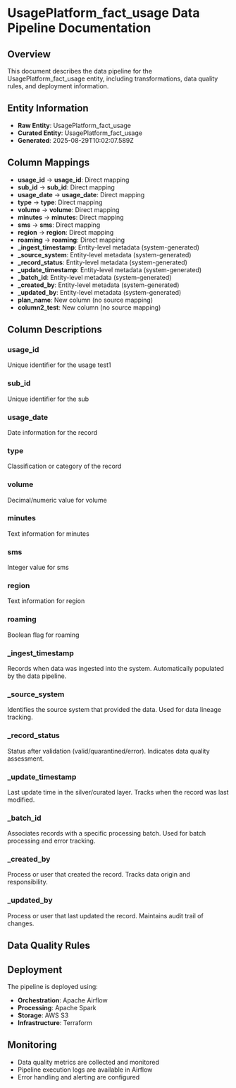 # UsagePlatform_fact_usage Data Pipeline Documentation

## Overview
This document describes the data pipeline for the UsagePlatform_fact_usage entity, including transformations, data quality rules, and deployment information.

## Entity Information
- **Raw Entity**: UsagePlatform_fact_usage
- **Curated Entity**: UsagePlatform_fact_usage
- **Generated**: 2025-08-29T10:02:07.589Z

## Column Mappings
- **usage_id** → **usage_id**: Direct mapping
- **sub_id** → **sub_id**: Direct mapping
- **usage_date** → **usage_date**: Direct mapping
- **type** → **type**: Direct mapping
- **volume** → **volume**: Direct mapping
- **minutes** → **minutes**: Direct mapping
- **sms** → **sms**: Direct mapping
- **region** → **region**: Direct mapping
- **roaming** → **roaming**: Direct mapping
- **_ingest_timestamp**: Entity-level metadata (system-generated)
- **_source_system**: Entity-level metadata (system-generated)
- **_record_status**: Entity-level metadata (system-generated)
- **_update_timestamp**: Entity-level metadata (system-generated)
- **_batch_id**: Entity-level metadata (system-generated)
- **_created_by**: Entity-level metadata (system-generated)
- **_updated_by**: Entity-level metadata (system-generated)
- **plan_name**: New column (no source mapping)
- **column2_test**: New column (no source mapping)

## Column Descriptions
### usage_id
Unique identifier for the usage test1

### sub_id
Unique identifier for the sub

### usage_date
Date information for the record

### type
Classification or category of the record

### volume
Decimal/numeric value for volume

### minutes
Text information for minutes

### sms
Integer value for sms

### region
Text information for region

### roaming
Boolean flag for roaming

### _ingest_timestamp
Records when data was ingested into the system. Automatically populated by the data pipeline.

### _source_system
Identifies the source system that provided the data. Used for data lineage tracking.

### _record_status
Status after validation (valid/quarantined/error). Indicates data quality assessment.

### _update_timestamp
Last update time in the silver/curated layer. Tracks when the record was last modified.

### _batch_id
Associates records with a specific processing batch. Used for batch processing and error tracking.

### _created_by
Process or user that created the record. Tracks data origin and responsibility.

### _updated_by
Process or user that last updated the record. Maintains audit trail of changes.

## Data Quality Rules


## Deployment
The pipeline is deployed using:
- **Orchestration**: Apache Airflow
- **Processing**: Apache Spark
- **Storage**: AWS S3
- **Infrastructure**: Terraform

## Monitoring
- Data quality metrics are collected and monitored
- Pipeline execution logs are available in Airflow
- Error handling and alerting are configured